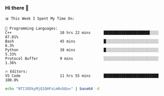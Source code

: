 ### Hi there 👋

<!--START_SECTION:waka-->
```text
📊 This Week I Spent My Time On: 

💬 Programming Languages: 
C++                      10 hrs 22 mins      █████████████████████░░░░   87.01% 
Bash                     45 mins             █░░░░░░░░░░░░░░░░░░░░░░░░   6.3% 
Python                   38 mins             █░░░░░░░░░░░░░░░░░░░░░░░░   5.33% 
Protocol Buffer          9 mins              ░░░░░░░░░░░░░░░░░░░░░░░░░   1.36%

🔥 Editors: 
VS Code                  11 hrs 55 mins      █████████████████████████   100.0%
```


<!--END_SECTION:waka-->

```bash
echo "NTI3ODkyMjQ1QHFxLmNvbQo=" | base64 -d
```
